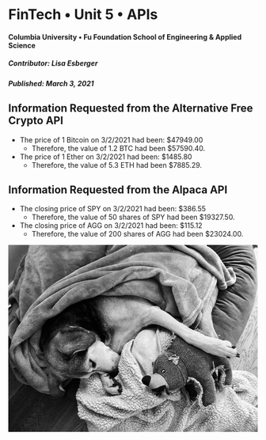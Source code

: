 # FinTech • Unit 5 • APIs
#### Columbia University • Fu Foundation School of Engineering & Applied Science
##### Contributor:  Lisa Esberger
##### Published:  March 3, 2021

## Information Requested from the Alternative Free Crypto API
* The price of 1 Bitcoin on 3/2/2021 had been: $47949.00
   * Therefore, the value of 1.2 BTC had been $57590.40.
* The price of 1 Ether on 3/2/2021 had been: $1485.80
   * Therefore, the value of 5.3 ETH had been $7885.29.

## Information Requested from the Alpaca API
* The closing price of SPY on 3/2/2021 had been: $386.55
   * Therefore, the value of 50 shares of SPY had been $19327.50.
* The closing price of AGG on 3/2/2021 had been: $115.12
   * Therefore, the value of 200 shares of AGG had been $23024.00.



![Mona-Retired](https://github.com/1monalisa1/05-APIs/blob/6cd9699d3ef51de90cad55ed802c166d71bf0654/Mona-Retired.jpeg)
